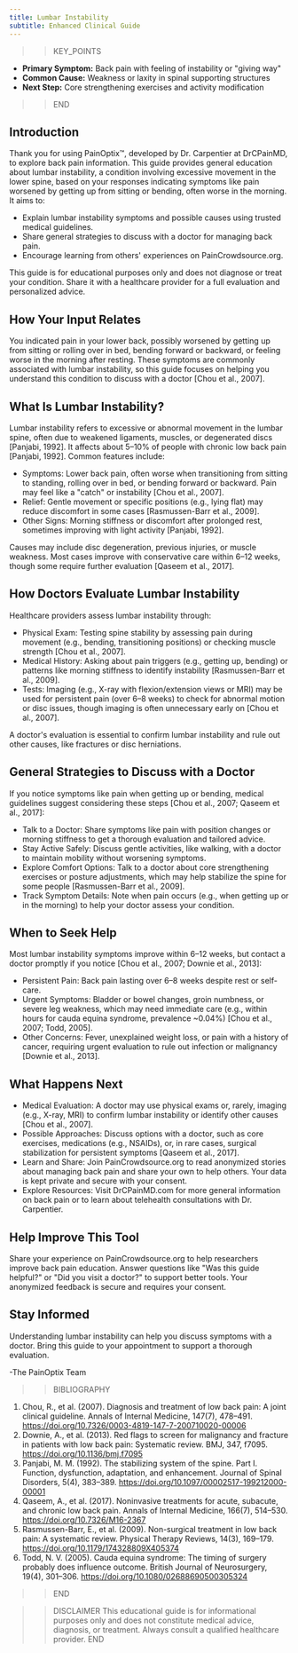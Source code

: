 ```yaml
---
title: Lumbar Instability
subtitle: Enhanced Clinical Guide
---
```


>>KEY_POINTS
- **Primary Symptom:** Back pain with feeling of instability or "giving way"
- **Common Cause:** Weakness or laxity in spinal supporting structures
- **Next Step:** Core strengthening exercises and activity modification
>>END

## Introduction

Thank you for using PainOptix™, developed by Dr. Carpentier at DrCPainMD, to explore back pain information. This guide provides general education about lumbar instability, a condition involving excessive movement in the lower spine, based on your responses indicating symptoms like pain worsened by getting up from sitting or bending, often worse in the morning. It aims to:

- Explain lumbar instability symptoms and possible causes using trusted medical guidelines.
- Share general strategies to discuss with a doctor for managing back pain.
- Encourage learning from others' experiences on PainCrowdsource.org.

This guide is for educational purposes only and does not diagnose or treat your condition. Share it with a healthcare provider for a full evaluation and personalized advice.

## How Your Input Relates

You indicated pain in your lower back, possibly worsened by getting up from sitting or rolling over in bed, bending forward or backward, or feeling worse in the morning after resting. These symptoms are commonly associated with lumbar instability, so this guide focuses on helping you understand this condition to discuss with a doctor [Chou et al., 2007].

## What Is Lumbar Instability?

Lumbar instability refers to excessive or abnormal movement in the lumbar spine, often due to weakened ligaments, muscles, or degenerated discs [Panjabi, 1992]. It affects about 5–10% of people with chronic low back pain [Panjabi, 1992]. Common features include:

- Symptoms: Lower back pain, often worse when transitioning from sitting to standing, rolling over in bed, or bending forward or backward. Pain may feel like a "catch" or instability [Chou et al., 2007].
- Relief: Gentle movement or specific positions (e.g., lying flat) may reduce discomfort in some cases [Rasmussen-Barr et al., 2009].
- Other Signs: Morning stiffness or discomfort after prolonged rest, sometimes improving with light activity [Panjabi, 1992].

Causes may include disc degeneration, previous injuries, or muscle weakness. Most cases improve with conservative care within 6–12 weeks, though some require further evaluation [Qaseem et al., 2017].

## How Doctors Evaluate Lumbar Instability

Healthcare providers assess lumbar instability through:

- Physical Exam: Testing spine stability by assessing pain during movement (e.g., bending, transitioning positions) or checking muscle strength [Chou et al., 2007].
- Medical History: Asking about pain triggers (e.g., getting up, bending) or patterns like morning stiffness to identify instability [Rasmussen-Barr et al., 2009].
- Tests: Imaging (e.g., X-ray with flexion/extension views or MRI) may be used for persistent pain (over 6–8 weeks) to check for abnormal motion or disc issues, though imaging is often unnecessary early on [Chou et al., 2007].

A doctor's evaluation is essential to confirm lumbar instability and rule out other causes, like fractures or disc herniations.

## General Strategies to Discuss with a Doctor

If you notice symptoms like pain when getting up or bending, medical guidelines suggest considering these steps [Chou et al., 2007; Qaseem et al., 2017]:

- Talk to a Doctor: Share symptoms like pain with position changes or morning stiffness to get a thorough evaluation and tailored advice.
- Stay Active Safely: Discuss gentle activities, like walking, with a doctor to maintain mobility without worsening symptoms.
- Explore Comfort Options: Talk to a doctor about core strengthening exercises or posture adjustments, which may help stabilize the spine for some people [Rasmussen-Barr et al., 2009].
- Track Symptom Details: Note when pain occurs (e.g., when getting up or in the morning) to help your doctor assess your condition.

## When to Seek Help

Most lumbar instability symptoms improve within 6–12 weeks, but contact a doctor promptly if you notice [Chou et al., 2007; Downie et al., 2013]:

- Persistent Pain: Back pain lasting over 6–8 weeks despite rest or self-care.
- Urgent Symptoms: Bladder or bowel changes, groin numbness, or severe leg weakness, which may need immediate care (e.g., within hours for cauda equina syndrome, prevalence ~0.04%) [Chou et al., 2007; Todd, 2005].
- Other Concerns: Fever, unexplained weight loss, or pain with a history of cancer, requiring urgent evaluation to rule out infection or malignancy [Downie et al., 2013].

## What Happens Next

- Medical Evaluation: A doctor may use physical exams or, rarely, imaging (e.g., X-ray, MRI) to confirm lumbar instability or identify other causes [Chou et al., 2007].
- Possible Approaches: Discuss options with a doctor, such as core exercises, medications (e.g., NSAIDs), or, in rare cases, surgical stabilization for persistent symptoms [Qaseem et al., 2017].
- Learn and Share: Join PainCrowdsource.org to read anonymized stories about managing back pain and share your own to help others. Your data is kept private and secure with your consent.
- Explore Resources: Visit DrCPainMD.com for more general information on back pain or to learn about telehealth consultations with Dr. Carpentier.

## Help Improve This Tool

Share your experience on PainCrowdsource.org to help researchers improve back pain education. Answer questions like "Was this guide helpful?" or "Did you visit a doctor?" to support better tools. Your anonymized feedback is secure and requires your consent.

## Stay Informed

Understanding lumbar instability can help you discuss symptoms with a doctor. Bring this guide to your appointment to support a thorough evaluation.

-The PainOptix Team

>>BIBLIOGRAPHY
1. Chou, R., et al. (2007). Diagnosis and treatment of low back pain: A joint clinical guideline. Annals of Internal Medicine, 147(7), 478–491. https://doi.org/10.7326/0003-4819-147-7-200710020-00006
2. Downie, A., et al. (2013). Red flags to screen for malignancy and fracture in patients with low back pain: Systematic review. BMJ, 347, f7095. https://doi.org/10.1136/bmj.f7095
3. Panjabi, M. M. (1992). The stabilizing system of the spine. Part I. Function, dysfunction, adaptation, and enhancement. Journal of Spinal Disorders, 5(4), 383–389. https://doi.org/10.1097/00002517-199212000-00001
4. Qaseem, A., et al. (2017). Noninvasive treatments for acute, subacute, and chronic low back pain. Annals of Internal Medicine, 166(7), 514–530. https://doi.org/10.7326/M16-2367
5. Rasmussen-Barr, E., et al. (2009). Non-surgical treatment in low back pain: A systematic review. Physical Therapy Reviews, 14(3), 169–179. https://doi.org/10.1179/174328809X405374
6. Todd, N. V. (2005). Cauda equina syndrome: The timing of surgery probably does influence outcome. British Journal of Neurosurgery, 19(4), 301–306. https://doi.org/10.1080/02688690500305324
>>END

>>DISCLAIMER
This educational guide is for informational purposes only and does not constitute medical advice, diagnosis, or treatment. Always consult a qualified healthcare provider.
>>END

